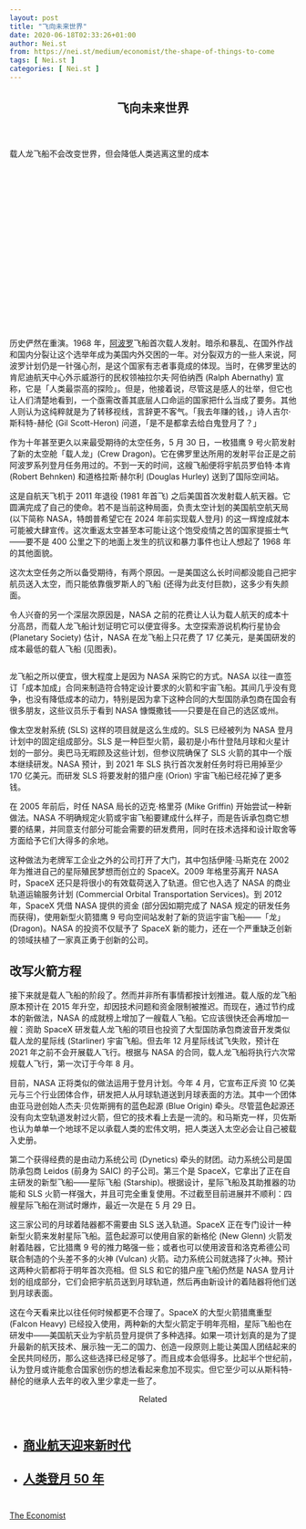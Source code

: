 ```yaml
---
layout: post
title: "飞向未来世界"
date: 2020-06-18T02:33:26+01:00
author: Nei.st
from: https://nei.st/medium/economist/the-shape-of-things-to-come
tags: [ Nei.st ]
categories: [ Nei.st ]
---
```


<article class="post-21380 post type-post status-publish format-standard hentry category-economist" id="post-21380"> <header class="page-header medium Archives"><div class="page-header__image"></div><div class="page-header__content"><h1 class="page-title text-align-center">飞向未来世界</h1></div> </header><div class="entry-content aesop-entry-content" id="post-21380-content"><link as="font" crossorigin="anonymous" href="//cdn.jsdelivr.net/gh/0nd1jyU39XQ/_/glyph/font-face/0uIzqoZjSuJfvSBnvgXTcApMtcVhMcpr.woff" rel="preload" type="font/woff"/><link as="font" crossorigin="anonymous" href="//cdn.jsdelivr.net/gh/0nd1jyU39XQ/_/glyph/font-face/1sTnSLZWDKucPX6SAk.woff" rel="preload" type="font/woff"/><p class="blog-post__description">载人龙飞船不会改变世界，但会降低人类逃离这里的成本</p><span id="more-21380"></span><div class="navigation__primary-inner"><a class="economist__link-logo" href="//nei.st/medium/economist"></a></div><div class="container img component-image"><div class="aspectRatioPlaceholder" style="padding-bottom:56.25%;height: 0;"><div class="progressiveMedia" data-height="720" data-width="1280">  <img alt="" class="progressiveMedia-image" data-src="https://cdn.jsdelivr.net/gh/0nd1jyU39XQ/_/img/1/20200606_STP002_0.jpg" src="https://cdn.jsdelivr.net/gh/0nd1jyU39XQ/_/img/1/20200606_STP002_0.jpg"/></div></div></div><p>历史俨然在重演。1968 年，<a href="https://nei.st/medium/lifeweek/from-the-earth-to-the-moon-1969">阿波罗</a>飞船首次载人发射。暗杀和暴乱、在国外作战和国内分裂让这个选举年成为美国内外交困的一年。对分裂双方的一些人来说，阿波罗计划仍是一针强心剂，是这个国家有志者事竟成的体现。当时，在佛罗里达的肯尼迪航天中心外示威游行的民权领袖拉尔夫·阿伯纳西 (Ralph Abernathy) 宣称，它是「人类最崇高的探险」。但是，他接着说，尽管这是感人的壮举，但它也让人们清楚地看到，一个亟需改善其底层人口命运的国家把什么当成了要务。其他人则认为这纯粹就是为了转移视线，言辞更不客气。「我去年赚的钱，」诗人吉尔·斯科特-赫伦 (Gil Scott-Heron) 问道，「是不是都拿去给白鬼登月了？」</p><p>作为十年甚至更久以来最受期待的太空任务，5 月 30 日，一枚猎鹰 9 号火箭发射了新的太空舱「载人龙」(Crew Dragon)。它在佛罗里达所用的发射平台正是之前阿波罗系列登月任务用过的。不到一天的时间，这艘飞船便将宇航员罗伯特·本肯 (Robert Behnken) 和道格拉斯·赫尔利 (Douglas Hurley) 送到了国际空间站。</p><p>这是自航天飞机于 2011 年退役 (1981 年首飞) 之后美国首次发射载人航天器。它圆满完成了自己的使命。若不是当前这种局面，负责太空计划的美国航空航天局 (以下简称 NASA，特朗普希望它在 2024 年前实现载人登月) 的这一辉煌成就本可能被大肆宣传。这次重返太空甚至本可能让这个饱受疫情之苦的国家提振士气——要不是 400 公里之下的地面上发生的抗议和暴力事件也让人想起了 1968 年的其他面貌。</p><p>这次太空任务之所以备受期待，有两个原因。一是美国这么长时间都没能自己把宇航员送入太空，而只能依靠俄罗斯人的飞船 (还得为此支付巨款)，这多少有失颜面。</p><p>令人兴奋的另一个深层次原因是，NASA 之前的花费让人认为载人航天的成本十分高昂，而载人龙飞船计划证明它可以便宜得多。太空探索游说机构行星协会 (Planetary Society) 估计，NASA 在龙飞船上只花费了 17 亿美元，是美国研发的成本最低的载人飞船 (见图表)。</p><div class="code-block code-block-1" style="margin: 8px 0; clear: both;"><div class="container ads_KbHEVhh8Rw"><div class="card card--blog post-sidebar"><div class="card-body"><div class="logo_ngcontent-kty-0"> </div><div class="iframe-blocker U6XAMK63Vh00WqvF2BacIQ"><div class="background-h60B"> </div><div class="WumZiPCS4MeMw4pxQ"> </div></div></div><div class="card-footer"><div class="card-footer-wrapper" layout="row bottom-left"></div></div></div></div></div><div class="container img"><div class="aspectRatioPlaceholder"><div class="progressiveMedia" data-height="672" data-width="1280">  <img alt="" class="progressiveMedia-image lazyload" data-src="https://cdn.jsdelivr.net/gh/0nd1jyU39XQ/_/img/1/20200606_STC976.png" id="zoom-default" src="https://cdn.jsdelivr.net/gh/0nd1jyU39XQ/_/img/1/20200606_STC976.png"/></div></div></div><p>龙飞船之所以便宜，很大程度上是因为 NASA 采购它的方式。NASA 以往一直签订「成本加成」合同来制造符合特定设计要求的火箭和宇宙飞船。其间几乎没有竞争，也没有降低成本的动力，特别是因为拿下这种合同的大型国防承包商在国会有很多朋友，这些议员乐于看到 NASA 慷慨撒钱——只要是在自己的选区或州。</p><p>像太空发射系统 (SLS) 这样的项目就是这么生成的。SLS 已经被列为 NASA 登月计划中的固定组成部分。SLS 是一种巨型火箭，最初是小布什登陆月球和火星计划的一部分。奥巴马无暇顾及这些计划，但参议院确保了 SLS 火箭的其中一个版本继续研发。NASA 预计，到 2021 年 SLS 执行首次发射任务时将已用掉至少 170 亿美元。而研发 SLS 将要发射的猎户座 (Orion) 宇宙飞船已经花掉了更多钱。</p><p>在 2005 年前后，时任 NASA 局长的迈克·格里芬 (Mike Griffin) 开始尝试一种新做法。NASA 不明确规定火箭或宇宙飞船要建成什么样子，而是告诉承包商它想要的结果，并同意支付部分可能会需要的研发费用，同时在技术选择和设计取舍等方面给予它们大得多的余地。</p><p>这种做法为老牌军工企业之外的公司打开了大门，其中包括伊隆·马斯克在 2002 年为推进自己的星际殖民梦想而创立的 SpaceX。2009 年格里芬离开 NASA 时，SpaceX 还只是将很小的有效载荷送入了轨道。但它也入选了 NASA 的商业轨道运输服务计划 (Commercial Orbital Transportation Services)。到 2012 年，SpaceX 凭借 NASA 提供的资金 (部分因如期完成了 NASA 规定的研发任务而获得)，使用新型火箭猎鹰 9 号向空间站发射了新的货运宇宙飞船——「龙」(Dragon)。NASA 的投资不仅赋予了 SpaceX 新的能力，还在一个严重缺乏创新的领域扶植了一家真正勇于创新的公司。</p><h2>改写火箭方程</h2><p>接下来就是载人飞船的阶段了。然而并非所有事情都按计划推进。载人版的龙飞船原本预计在 2015 年升空，却因技术问题和资金限制被推迟。而现在，通过节约成本的新做法，NASA 的成就榜上增加了一艘载人飞船。它应该很快还会再增加一艘：资助 SpaceX 研发载人龙飞船的项目也投资了大型国防承包商波音开发类似载人龙的星际线 (Starliner) 宇宙飞船。但去年 12 月星际线试飞失败，预计在 2021 年之前不会开展载人飞行。根据与 NASA 的合同，载人龙飞船将执行六次常规载人飞行，第一次订于今年 8 月。</p><p>目前，NASA 正将类似的做法运用于登月计划。今年 4 月，它宣布正斥资 10 亿美元与三个行业团体合作，研发把人从月球轨道送到月球表面的方法。其中一个团体由亚马逊创始人杰夫·贝佐斯拥有的蓝色起源 (Blue Origin) 牵头。尽管蓝色起源还没有向太空轨道发射过火箭，但它的技术看上去是一流的。和马斯克一样，贝佐斯也认为单单一个地球不足以承载人类的宏伟文明，把人类送入太空必会让自己被载入史册。</p><div class="code-block code-block-1" style="margin: 8px 0; clear: both;"><div class="container ads_KbHEVhh8Rw"><div class="card card--blog post-sidebar"><div class="card-body"><div class="logo_ngcontent-kty-0"> </div><div class="iframe-blocker U6XAMK63Vh00WqvF2BacIQ"><div class="background-h60B"> </div><div class="WumZiPCS4MeMw4pxQ"> </div></div></div><div class="card-footer"><div class="card-footer-wrapper" layout="row bottom-left"></div></div></div></div></div><p>第二个获得经费的是由动力系统公司 (Dynetics) 牵头的财团。动力系统公司是国防承包商 Leidos (前身为 SAIC) 的子公司。第三个是 SpaceX，它拿出了正在自主研发的新型飞船——星际飞船 (Starship)。根据设计，星际飞船及其助推器的功能和 SLS 火箭一样强大，并且可完全重复使用。不过截至目前进展并不顺利：四艘星际飞船在测试时爆炸，最近一次是在 5 月 29 日。</p><p>这三家公司的月球着陆器都不需要由 SLS 送入轨道。SpaceX 正在专门设计一种新型火箭来发射星际飞船。蓝色起源可以使用自家的新格伦 (New Glenn) 火箭发射着陆器，它比猎鹰 9 号的推力略强一些；或者也可以使用波音和洛克希德公司联合制造的个头差不多的火神 (Vulcan) 火箭。动力系统公司就选择了火神。预计这两种火箭都将于明年首次亮相。但 SLS 和它的猎户座飞船仍然是 NASA 登月计划的组成部分，它们会把宇航员送到月球轨道，然后再由新设计的着陆器将他们送到月球表面。</p><p>这在今天看来比以往任何时候都更不合理了。SpaceX 的大型火箭猎鹰重型 (Falcon Heavy) 已经投入使用，两种新的大型火箭定于明年亮相，星际飞船也在研发中——美国航天业为宇航员登月提供了多种选择。如果一项计划真的是为了提升最新的航天技术、展示独一无二的国力、创造一段原则上能让美国人团结起来的全民共同经历，那么这些选择已经足够了。而且成本会低得多。比起半个世纪前，认为登月或许能愈合国家创伤的想法看起来愈加不现实。但它至少可以从斯科特-赫伦的继承人去年的收入里少拿走一些了。</p><section class="jsx-1092709871 collection"><header class="jsx-1092709871 container"><span class="jsx-65431776 text-icon text-right size-md spacing-xxtight weight-medium"><span class="jsx-65431776 text"><span class="jsx-1092709871">Related</span></span></span></header><ul class="jsx-1092709871 collection-list"><li class="jsx-1092709871"><section class="jsx-2013367371 container"><div class="jsx-2013367371 content no-cover type-collection"><div class="jsx-2013367371 left"> <a class="jsx-2013367371" href="https://nei.st/medium/caixin/cw908l"><h2 class="jsx-2996311878 sidebar">商业航天迎来新时代</h2> </a></div></div></section></li><li class="jsx-1092709871"><section class="jsx-2013367371 container"><div class="jsx-2013367371 content no-cover type-collection"><div class="jsx-2013367371 left"> <a class="jsx-2013367371" href="https://nei.st/apollo-11-moon-landing-50th-anniversary"><h2 class="jsx-2996311878 sidebar">人类登月 50 年</h2> </a></div></div></section></li></ul></section><div class="container ag ah"><div class="fe n el"><a class="dt du bn bo bp bq br bs bt bu dv dw bx by dx dy" href="https://nei.st/medium/economist?source=https://www.economist.com/science-and-technology/2020/06/04/the-crew-dragon-mission-is-a-success-for-spacex-and-for-nasa" rel="noopener noreferrer nofollow" target="_blank"><div class="c ff fg ag ah fh el fi fj ce fk fl fm fn fo fp fq fr fs ft fu"><div class="bs em en eo ep eq fv ah fw fg ag bm eu fx q fy fz p ac"></div></div></a></div></div><div class="code-block code-block-2" style="margin: 8px 0; clear: both;"> <br/><div class="container ads_KbHEVhh8Rw"><div class="card card--blog post-sidebar"><div class="card-body"><div class="logo_ngcontent-kty-0"> </div><div class="iframe-blocker U6XAMK63Vh00WqvF2BacIQ"><div class="background-h60B"> </div><div class="WumZiPCS4MeMw4pxQ"> </div></div></div><div class="card-footer"><div class="card-footer-wrapper" layout="row bottom-left"></div></div></div></div></div></div> <footer class="entry-footer"><div class="categories icon-link"><a href="https://nei.st/category/medium/economist" rel="category tag">The Economist</a></div> </footer></article>
